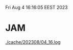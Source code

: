 Fri Aug  4 16:16:05 EEST 2023
# JAM
<a href='./cache/202308/04_16.log'>./cache/202308/04_16.log</a>
